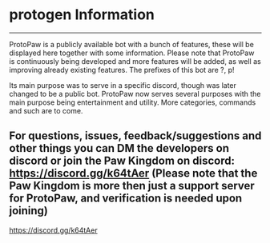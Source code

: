 # protogen Information
----
ProtoPaw is a publicly available bot with a bunch of features, these will be displayed here together with some information. Please note that ProtoPaw is continuously being developed and more features will be added, as well as improving already existing features. The prefixes of this bot are ?, p!

Its main purpose was to serve in a specific discord, though was later changed to be a public bot. ProtoPaw now serves several purposes with the main purpose being entertainment and utility. More categories, commands and such are to come.

For questions, issues, feedback/suggestions and other things you can DM the developers on discord or join the Paw Kingdom on discord: https://discord.gg/k64tAer (Please note that the Paw Kingdom is more then just a support server for ProtoPaw, and verification is needed upon joining)
----
https://discord.gg/k64tAer
